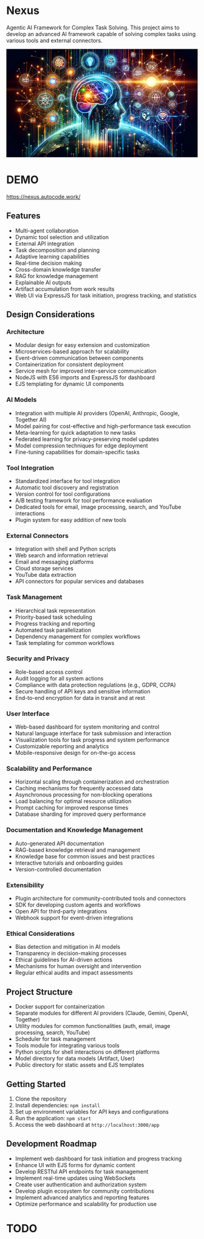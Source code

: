 # Nexus

Agentic AI Framework for Complex Task Solving. This project aims to develop an advanced AI framework
capable of solving complex tasks using various tools and external connectors.

![alt text](public/AI.png)

# DEMO

https://nexus.autocode.work/

## Features

-   Multi-agent collaboration
-   Dynamic tool selection and utilization
-   External API integration
-   Task decomposition and planning
-   Adaptive learning capabilities
-   Real-time decision making
-   Cross-domain knowledge transfer
-   RAG for knowledge management
-   Explainable AI outputs
-   Artifact accumulation from work results
-   Web UI via ExpressJS for task initiation, progress tracking, and statistics

## Design Considerations

### Architecture

-   Modular design for easy extension and customization
-   Microservices-based approach for scalability
-   Event-driven communication between components
-   Containerization for consistent deployment
-   Service mesh for improved inter-service communication
-   NodeJS with ES6 imports and ExpressJS for dashboard
-   EJS templating for dynamic UI components

### AI Models

-   Integration with multiple AI providers (OpenAI, Anthropic, Google, Together AI)
-   Model pairing for cost-effective and high-performance task execution
-   Meta-learning for quick adaptation to new tasks
-   Federated learning for privacy-preserving model updates
-   Model compression techniques for edge deployment
-   Fine-tuning capabilities for domain-specific tasks

### Tool Integration

-   Standardized interface for tool integration
-   Automatic tool discovery and registration
-   Version control for tool configurations
-   A/B testing framework for tool performance evaluation
-   Dedicated tools for email, image processing, search, and YouTube interactions
-   Plugin system for easy addition of new tools

### External Connectors

-   Integration with shell and Python scripts
-   Web search and information retrieval
-   Email and messaging platforms
-   Cloud storage services
-   YouTube data extraction
-   API connectors for popular services and databases

### Task Management

-   Hierarchical task representation
-   Priority-based task scheduling
-   Progress tracking and reporting
-   Automated task parallelization
-   Dependency management for complex workflows
-   Task templating for common workflows

### Security and Privacy

-   Role-based access control
-   Audit logging for all system actions
-   Compliance with data protection regulations (e.g., GDPR, CCPA)
-   Secure handling of API keys and sensitive information
-   End-to-end encryption for data in transit and at rest

### User Interface

-   Web-based dashboard for system monitoring and control
-   Natural language interface for task submission and interaction
-   Visualization tools for task progress and system performance
-   Customizable reporting and analytics
-   Mobile-responsive design for on-the-go access

### Scalability and Performance

-   Horizontal scaling through containerization and orchestration
-   Caching mechanisms for frequently accessed data
-   Asynchronous processing for non-blocking operations
-   Load balancing for optimal resource utilization
-   Prompt caching for improved response times
-   Database sharding for improved query performance

### Documentation and Knowledge Management

-   Auto-generated API documentation
-   RAG-based knowledge retrieval and management
-   Knowledge base for common issues and best practices
-   Interactive tutorials and onboarding guides
-   Version-controlled documentation

### Extensibility

-   Plugin architecture for community-contributed tools and connectors
-   SDK for developing custom agents and workflows
-   Open API for third-party integrations
-   Webhook support for event-driven integrations

### Ethical Considerations

-   Bias detection and mitigation in AI models
-   Transparency in decision-making processes
-   Ethical guidelines for AI-driven actions
-   Mechanisms for human oversight and intervention
-   Regular ethical audits and impact assessments

## Project Structure

-   Docker support for containerization
-   Separate modules for different AI providers (Claude, Gemini, OpenAI, Together)
-   Utility modules for common functionalities (auth, email, image processing, search, YouTube)
-   Scheduler for task management
-   Tools module for integrating various tools
-   Python scripts for shell interactions on different platforms
-   Model directory for data models (Artifact, User)
-   Public directory for static assets and EJS templates

## Getting Started

1. Clone the repository
2. Install dependencies: `npm install`
3. Set up environment variables for API keys and configurations
4. Run the application: `npm start`
5. Access the web dashboard at `http://localhost:3000/app`

## Development Roadmap

-   Implement web dashboard for task initiation and progress tracking
-   Enhance UI with EJS forms for dynamic content
-   Develop RESTful API endpoints for task management
-   Implement real-time updates using WebSockets
-   Create user authentication and authorization system
-   Develop plugin ecosystem for community contributions
-   Implement advanced analytics and reporting features
-   Optimize performance and scalability for production use

# TODO

